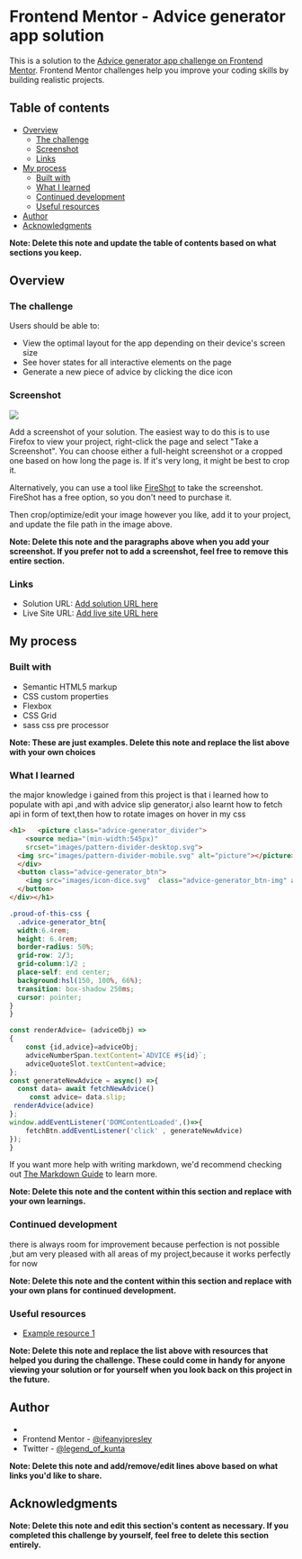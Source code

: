 # Frontend Mentor - Advice generator app solution

This is a solution to the [Advice generator app challenge on Frontend Mentor](https://www.frontendmentor.io/challenges/advice-generator-app-QdUG-13db). Frontend Mentor challenges help you improve your coding skills by building realistic projects.

## Table of contents

- [Overview](#overview)
  - [The challenge](#the-challenge)
  - [Screenshot](#screenshot)
  - [Links](#links)
- [My process](#my-process)
  - [Built with](#built-with)
  - [What I learned](#what-i-learned)
  - [Continued development](#continued-development)
  - [Useful resources](#useful-resources)
- [Author](#author)
- [Acknowledgments](#acknowledgments)

**Note: Delete this note and update the table of contents based on what sections you keep.**

## Overview

### The challenge

Users should be able to:

- View the optimal layout for the app depending on their device's screen size
- See hover states for all interactive elements on the page
- Generate a new piece of advice by clicking the dice icon

### Screenshot

![](./screenshot.jpg)

Add a screenshot of your solution. The easiest way to do this is to use Firefox to view your project, right-click the page and select "Take a Screenshot". You can choose either a full-height screenshot or a cropped one based on how long the page is. If it's very long, it might be best to crop it.

Alternatively, you can use a tool like [FireShot](https://getfireshot.com/) to take the screenshot. FireShot has a free option, so you don't need to purchase it. 

Then crop/optimize/edit your image however you like, add it to your project, and update the file path in the image above.

**Note: Delete this note and the paragraphs above when you add your screenshot. If you prefer not to add a screenshot, feel free to remove this entire section.**

### Links

- Solution URL: [Add solution URL here](https://github.com/kuntapresley/advice-generator-app.git)
- Live Site URL: [Add live site URL here](https://github.com/kuntapresley/advice-generator-app.git)

## My process

### Built with

- Semantic HTML5 markup
- CSS custom properties
- Flexbox
- CSS Grid
- sass css pre processor

**Note: These are just examples. Delete this note and replace the list above with your own choices**

### What I learned

the major knowledge i gained from this project is that i learned how to populate with api ,and with advice slip generator,i also learnt how to fetch api in form of text,then how to rotate images on hover in my css
```html
<h1>   <picture class="advice-generator_divider">
    <source media="(min-width:545px)"
    srcset="images/pattern-divider-desktop.svg">
  <img src="images/pattern-divider-mobile.svg" alt="picture"></picture>
  </div>
  <button class="advice-generator_btn">
    <img src="images/icon-dice.svg"  class="advice-generator_btn-img" alt='dice icon'>
  </button>
</div></h1>
```
```css
.proud-of-this-css {
  .advice-generator_btn{
  width:6.4rem;
  height: 6.4rem;
  border-radius: 50%;
  grid-row: 2/3;
  grid-column:1/2 ;
  place-self: end center;
  background:hsl(150, 100%, 66%);
  transition: box-shadow 250ms;
  cursor: pointer;
}
}
```
```js
const renderAdvice= (adviceObj) =>
{
    const {id,advice}=adviceObj;
    adviceNumberSpan.textContent=`ADVICE #${id}`;
    adviceQuoteSlot.textContent=advice;
};
const generateNewAdvice = async() =>{
  const data= await fetchNewAdvice()
     const advice= data.slip;
 renderAdvice(advice)
};
window.addEventListener('DOMContentLoaded',()=>{
    fetchBtn.addEventListener('click' , generateNewAdvice)
});
}
```

If you want more help with writing markdown, we'd recommend checking out [The Markdown Guide](https://www.markdownguide.org/) to learn more.

**Note: Delete this note and the content within this section and replace with your own learnings.**

### Continued development

there is always room for improvement because perfection is not possible ,but am very pleased with all areas of my project,because it works perfectly for now

**Note: Delete this note and the content within this section and replace with your own plans for continued development.**

### Useful resources

- [Example resource 1](https://www.stackoverflow.com) 

**Note: Delete this note and replace the list above with resources that helped you during the challenge. These could come in handy for anyone viewing your solution or for yourself when you look back on this project in the future.**

## Author

- 
- Frontend Mentor - [@ifeanyipresley](https://www.frontendmentor.io/profile/yourusername)
- Twitter - [@legend_of_kunta](https://www.twitter.com/yourusername)

**Note: Delete this note and add/remove/edit lines above based on what links you'd like to share.**

## Acknowledgments


**Note: Delete this note and edit this section's content as necessary. If you completed this challenge by yourself, feel free to delete this section entirely.**
